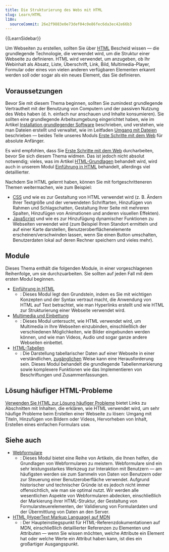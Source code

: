 ```yaml
---
title: Die Strukturierung des Webs mit HTML
slug: Learn/HTML
l10n:
  sourceCommit: 26e2f9883e0e73def04c0e86fec6da3ec42e66b3
---
```


{{LearnSidebar}}

Um Webseiten zu erstellen, sollten Sie über [HTML](/de/docs/Glossary/HTML) Bescheid wissen — die grundlegende Technologie, die verwendet wird, um die Struktur einer Webseite zu definieren. HTML wird verwendet, um anzugeben, ob Ihr Webinhalt als Absatz, Liste, Überschrift, Link, Bild, Multimedia-Player, Formular oder eines von vielen anderen verfügbaren Elementen erkannt werden soll oder sogar als ein neues Element, das Sie definieren.

## Voraussetzungen

Bevor Sie mit diesem Thema beginnen, sollten Sie zumindest grundlegende Vertrautheit mit der Benutzung von Computern und der passiven Nutzung des Webs haben (d. h. einfach nur anschauen und Inhalte konsumieren). Sie sollten eine grundlegende Arbeitsumgebung eingerichtet haben, wie im Artikel [Installation grundlegender Software](/de/docs/Learn/Getting_started_with_the_web/Installing_basic_software) beschrieben, und verstehen, wie man Dateien erstellt und verwaltet, wie im Leitfaden [Umgang mit Dateien](/de/docs/Learn/Getting_started_with_the_web/Dealing_with_files) beschrieben — beides Teile unseres Moduls [Erste Schritte mit dem Web](/de/docs/Learn/Getting_started_with_the_web) für absolute Anfänger.

Es wird empfohlen, dass Sie [Erste Schritte mit dem Web](/de/docs/Learn/Getting_started_with_the_web) durcharbeiten, bevor Sie sich diesem Thema widmen. Das ist jedoch nicht absolut notwendig; vieles, was im Artikel [HTML-Grundlagen](/de/docs/Learn/Getting_started_with_the_web/HTML_basics) behandelt wird, wird auch in unserem Modul [Einführung in HTML](/de/docs/Learn/HTML/Introduction_to_HTML) behandelt, allerdings viel detaillierter.

Nachdem Sie HTML gelernt haben, können Sie mit fortgeschritteneren Themen weitermachen, wie zum Beispiel:

- [CSS](/de/docs/Learn/CSS) und wie es zur Gestaltung von HTML verwendet wird (z. B. Ändern Ihrer Textgröße und der verwendeten Schriftarten, Hinzufügen von Rahmen und Schlagschatten, Gestaltung Ihrer Seite mit mehreren Spalten, Hinzufügen von Animationen und anderen visuellen Effekten).
- [JavaScript](/de/docs/Learn/JavaScript) und wie es zur Hinzufügung dynamischer Funktionen zu Webseiten verwendet wird (zum Beispiel Ihren Standort ermitteln und auf einer Karte darstellen, Benutzeroberflächenelemente erscheinen/verschwinden lassen, wenn Sie einen Button umschalten, Benutzerdaten lokal auf deren Rechner speichern und vieles mehr).

## Module

Dieses Thema enthält die folgenden Module, in einer vorgeschlagenen Reihenfolge, um sie durchzuarbeiten. Sie sollten auf jeden Fall mit dem ersten Modul beginnen.

- [Einführung in HTML](/de/docs/Learn/HTML/Introduction_to_HTML)
  - : Dieses Modul legt den Grundstein, indem es Sie mit wichtigen Konzepten und der Syntax vertraut macht, die Anwendung von HTML auf Text betrachtet, wie man Hyperlinks erstellt und wie HTML zur Strukturierung einer Webseite verwendet wird.
- [Multimedia und Einbettung](/de/docs/Learn/HTML/Multimedia_and_embedding)
  - : Dieses Modul untersucht, wie HTML verwendet wird, um Multimedia in Ihre Webseiten einzubinden, einschließlich der verschiedenen Möglichkeiten, wie Bilder eingebunden werden können, und wie man Videos, Audio und sogar ganze andere Webseiten einbettet.
- [HTML-Tabellen](/de/docs/Learn/HTML/Tables)
  - : Die Darstellung tabellarischer Daten auf einer Webseite in einer verständlichen, [zugänglichen](/de/docs/Glossary/Accessibility) Weise kann eine Herausforderung sein. Dieses Modul behandelt die grundlegende Tabellenmarkierung sowie komplexere Funktionen wie das Implementieren von Beschriftungen und Zusammenfassungen.

## Lösung häufiger HTML-Probleme

[Verwenden Sie HTML zur Lösung häufiger Probleme](/de/docs/Learn/HTML/Howto) bietet Links zu Abschnitten mit Inhalten, die erklären, wie HTML verwendet wird, um sehr häufige Probleme beim Erstellen einer Webseite zu lösen: Umgang mit Titeln, Hinzufügen von Bildern oder Videos, Hervorheben von Inhalt, Erstellen eines einfachen Formulars usw.

## Siehe auch

- [Webformulare](/de/docs/Learn/Forms)
  - : Dieses Modul bietet eine Reihe von Artikeln, die Ihnen helfen, die Grundlagen von Webformularen zu meistern. Webformulare sind ein sehr leistungsstarkes Werkzeug zur Interaktion mit Benutzern — am häufigsten werden sie zum Sammeln von Daten von Benutzern oder zur Steuerung einer Benutzeroberfläche verwendet. Aufgrund historischer und technischer Gründe ist es jedoch nicht immer offensichtlich, wie man sie optimal nutzt. Wir werden alle wesentlichen Aspekte von Webformularen abdecken, einschließlich der Markierung ihrer HTML-Struktur, der Gestaltung von Formularsteuerelementen, der Validierung von Formulardaten und der Übermittlung von Daten an den Server.
- [HTML (HyperText Markup Language) auf MDN](/de/docs/Web/HTML)
  - : Der Haupteinstiegspunkt für HTML-Referenzdokumentationen auf MDN, einschließlich detaillierter Referenzen zu Elementen und Attributen — wenn Sie wissen möchten, welche Attribute ein Element hat oder welche Werte ein Attribut haben kann, ist dies ein großartiger Ausgangspunkt.
